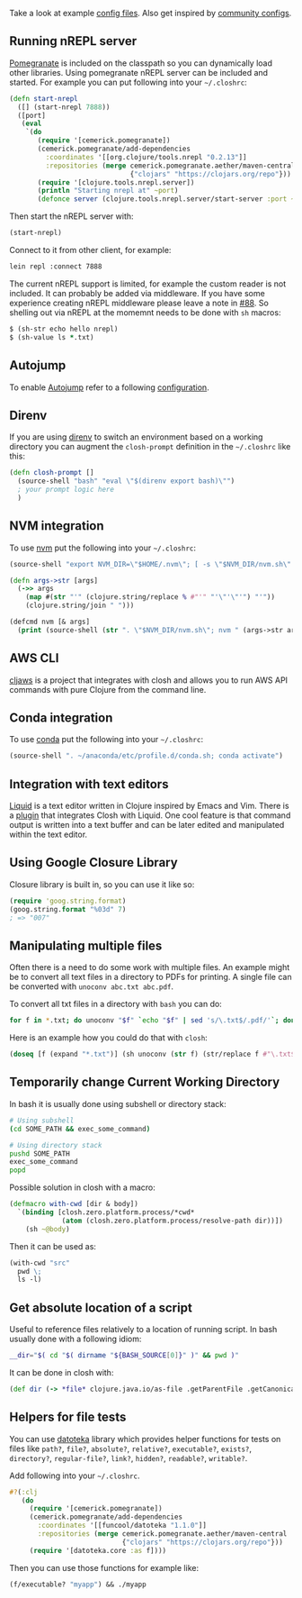 
Take a look at example [config files](https://github.com/dundalek/dotfiles/tree/master/closh). Also get inspired by [community configs](https://github.com/search?q=in%3Apath+closhrc&type=Code).

## Running nREPL server

[Pomegranate](https://github.com/cemerick/pomegranate) is included on the classpath so you can dynamically load other libraries. Using pomegranate nREPL server can be included and started. For example you can put following into your `~/.closhrc`:

```clojure
(defn start-nrepl
  ([] (start-nrepl 7888))
  ([port]
   (eval
    `(do
       (require '[cemerick.pomegranate])
       (cemerick.pomegranate/add-dependencies
         :coordinates '[[org.clojure/tools.nrepl "0.2.13"]]
         :repositories (merge cemerick.pomegranate.aether/maven-central
                              {"clojars" "https://clojars.org/repo"}))
       (require '[clojure.tools.nrepl.server])
       (println "Starting nrepl at" ~port)
       (defonce server (clojure.tools.nrepl.server/start-server :port ~port))))))
```

Then start the nREPL server with:
```clojure
(start-nrepl)
```

Connect to it from other client, for example:
```sh
lein repl :connect 7888
```

The current nREPL support is limited, for example the custom reader is not included. It can probably be added via middleware. If you have some experience creating nREPL middleware please leave a note in [#88](https://github.com/dundalek/closh/issues/88). So shelling out via nREPL at the momemnt needs to be done with `sh` macros:

```clojure
$ (sh-str echo hello nrepl)
$ (sh-value ls *.txt)
```

## Autojump

To enable [Autojump](https://github.com/wting/autojump) refer to a following [configuration](https://github.com/dundalek/dotfiles/blob/master/closh/.closh_autojump.cljc).

## Direnv

If you are using [direnv](https://github.com/direnv/direnv) to switch an environment based on a working directory you can augment the `closh-prompt` definition in the `~/.closhrc` like this:

```clojure
(defn closh-prompt []
  (source-shell "bash" "eval \"$(direnv export bash)\"")
  ; your prompt logic here
  )
```

## NVM integration

To use [nvm](https://github.com/creationix/nvm) put the following into your `~/.closhrc`:
```clojure
(source-shell "export NVM_DIR=\"$HOME/.nvm\"; [ -s \"$NVM_DIR/nvm.sh\" ] && . \"$NVM_DIR/nvm.sh\"")

(defn args->str [args]
  (->> args
    (map #(str "'" (clojure.string/replace % #"'" "'\"'\"'") "'"))
    (clojure.string/join " ")))

(defcmd nvm [& args]
  (print (source-shell (str ". \"$NVM_DIR/nvm.sh\"; nvm " (args->str args)))))
```

## AWS CLI

[cljaws](https://github.com/timotheosh/cljaws) is a project that integrates with closh and allows you to run AWS API commands with pure Clojure from the command line.

## Conda integration

To use [conda](https://anaconda.org/) put the following into your `~/.closhrc`:

```clojure
(source-shell ". ~/anaconda/etc/profile.d/conda.sh; conda activate")
```

## Integration with text editors

[Liquid](https://github.com/mogenslund/liquid) is a text editor written in Clojure inspired by Emacs and Vim. There is a [plugin](https://github.com/mogenslund/closhapp) that integrates Closh with Liquid. One cool feature is that command output is written into a text buffer and can be later edited and manipulated within the text editor.

## Using Google Closure Library

Closure library is built in, so you can use it like so:

```clojure
(require 'goog.string.format)
(goog.string.format "%03d" 7)
; => "007"
```

## Manipulating multiple files

Often there is a need to do some work with multiple files. An example might be to convert all text files in a directory to PDFs for printing. A single file can be converted with `unoconv abc.txt abc.pdf`.

To convert all txt files in a directory with `bash` you can do:
```bash
for f in *.txt; do unoconv "$f" `echo "$f" | sed 's/\.txt$/.pdf/'`; done
```

Here is an example how you could do that with `closh`:
```clojure
(doseq [f (expand "*.txt")] (sh unoconv (str f) (str/replace f #"\.txt$" ".pdf")))
```

## Temporarily change Current Working Directory

In bash it is usually done using subshell or directory stack:
```bash
# Using subshell
(cd SOME_PATH && exec_some_command)

# Using directory stack
pushd SOME_PATH
exec_some_command
popd
```

Possible solution in closh with a macro:
```clojure
(defmacro with-cwd [dir & body])
  `(binding [closh.zero.platform.process/*cwd*
             (atom (closh.zero.platform.process/resolve-path dir))])
    (sh ~@body)
```

Then it can be used as:
```clojure
(with-cwd "src"
  pwd \;
  ls -l)
```

## Get absolute location of a script

Useful to reference files relatively to a location of running script. In bash usually done with a following idiom:

```bash
__dir="$( cd "$( dirname "${BASH_SOURCE[0]}" )" && pwd )"
```

It can be done in closh with:

```clojure
(def dir (-> *file* clojure.java.io/as-file .getParentFile .getCanonicalPath))
```

## Helpers for file tests

You can use [datoteka](https://funcool.github.io/datoteka/latest/#reference) library which provides helper functions for tests on files like `path?`, `file?`, `absolute?`, `relative?`, `executable?`, `exists?`, `directory?`, `regular-file?`, `link?`, `hidden?`, `readable?`, `writable?`.

Add following into your `~/.closhrc`.
```clojure
#?(:clj
   (do
     (require '[cemerick.pomegranate])
     (cemerick.pomegranate/add-dependencies
       :coordinates '[[funcool/datoteka "1.1.0"]]
       :repositories (merge cemerick.pomegranate.aether/maven-central
                            {"clojars" "https://clojars.org/repo"}))
     (require '[datoteka.core :as f])))

```

Then you can use those functions for example like:
```clojure
(f/executable? "myapp") && ./myapp
```
